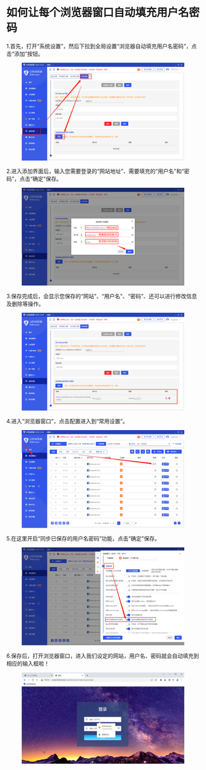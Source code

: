# 如何让每个浏览器窗口自动填充用户名密码

1.首先，打开“系统设置”，然后下拉到全局设置“浏览器自动填充用户名密码”，点击“添加”按钮。

<figure><img src="../../.gitbook/assets/企业微信截图_16722056764065 (1).png" alt=""><figcaption></figcaption></figure>

2.进入添加界面后，输入您需要登录的“网站地址”、需要填充的“用户名”和“密码”，点击“确定”保存。

<figure><img src="../../.gitbook/assets/企业微信截图_16722061951098.png" alt=""><figcaption></figcaption></figure>

3.保存完成后，会显示您保存的“网站”、“用户名”、“密码”、还可以进行修改信息及删除等操作。

<figure><img src="../../.gitbook/assets/企业微信截图_16722068368386.png" alt=""><figcaption></figcaption></figure>

4.进入“浏览器窗口”，点击配置进入到“常用设置”。

<figure><img src="../../.gitbook/assets/企业微信截图_16722046429422.png" alt=""><figcaption></figcaption></figure>

5.在这里开启“同步已保存的用户名密码”功能，点击“确定”保存。

<figure><img src="../../.gitbook/assets/企业微信截图_16722047822875.png" alt=""><figcaption></figcaption></figure>

6.保存后，打开浏览器窗口，进入我们设定的网站，用户名、密码就会自动填充到相应的输入框啦！

<figure><img src="../../.gitbook/assets/企业微信截图_1672205427861.png" alt=""><figcaption></figcaption></figure>
